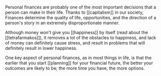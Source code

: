 ---
---

Personal finances are probably one of the most important decisions that a person can make in their life.
Thanks to [[capitalism]] in our society, Finances determine the quality of life, opportunities, and the direction of a person's story in an extremely disproportionate manner.

Although money won't give you [[happiness]] by itself (read about the [[tetrafarmakos]]), it removes a lot of the obstacles to happiness, and lack of money can definitely cause stress, and result in problems that will definitely result in lower happiness.

One key aspect of personal finances, as in most things in life, is that the earlier that you start [[planning]] for your financial future, the better your outcomes are likely to be; the more time you have, the more options.
